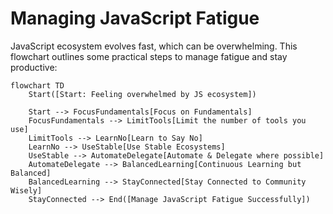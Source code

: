# Managing JavaScript Fatigue

JavaScript ecosystem evolves fast, which can be overwhelming. This flowchart outlines some practical steps to manage fatigue and stay productive:

```mermaid
flowchart TD
    Start([Start: Feeling overwhelmed by JS ecosystem])

    Start --> FocusFundamentals[Focus on Fundamentals]
    FocusFundamentals --> LimitTools[Limit the number of tools you use]
    LimitTools --> LearnNo[Learn to Say No]
    LearnNo --> UseStable[Use Stable Ecosystems]
    UseStable --> AutomateDelegate[Automate & Delegate where possible]
    AutomateDelegate --> BalancedLearning[Continuous Learning but Balanced]
    BalancedLearning --> StayConnected[Stay Connected to Community Wisely]
    StayConnected --> End([Manage JavaScript Fatigue Successfully])
